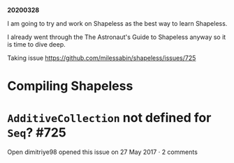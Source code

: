 **20200328**

I am going to try and work on Shapeless as the best way to learn Shapeless.

I already went through the The Astronaut's Guide to Shapeless anyway so it is time to dive deep.

Taking issue https://github.com/milessabin/shapeless/issues/725

# Compiling Shapeless




#  `AdditiveCollection` not defined for` Seq`? #725
Open dimitriye98 opened this issue on 27 May 2017 · 2 comments 


